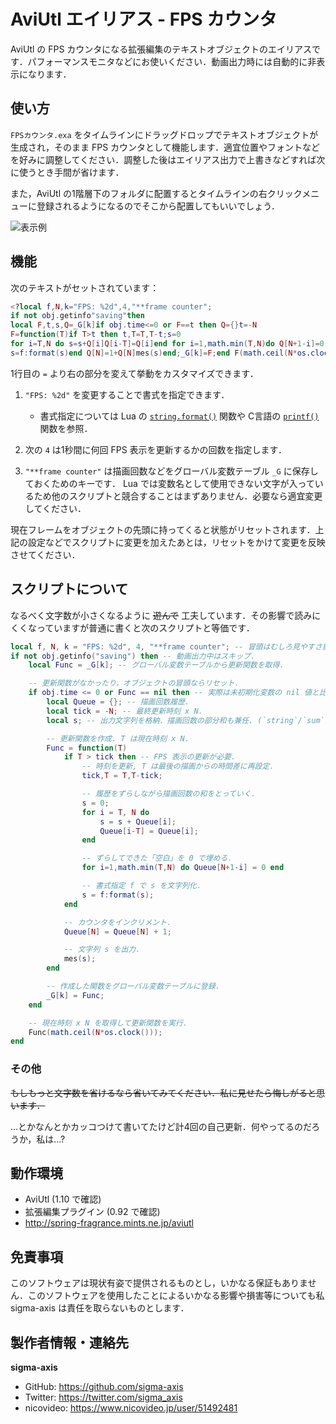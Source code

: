 # AviUtl エイリアス - FPS カウンタ
AviUtl の FPS カウンタになる拡張編集のテキストオブジェクトのエイリアスです．パフォーマンスモニタなどにお使いください．動画出力時には自動的に非表示になります．

##	使い方
`FPSカウンタ.exa` をタイムラインにドラッグドロップでテキストオブジェクトが生成され，そのまま FPS カウンタとして機能します．適宜位置やフォントなどを好みに調整してください．調整した後はエイリアス出力で上書きなどすれば次に使うとき手間が省けます．

また，AviUtl の1階層下のフォルダに配置するとタイムラインの右クリックメニューに登録されるようになるのでそこから配置してもいいでしょう．

![表示例](https://github.com/sigma-axis/AviUtl-Alias-FPS-Counter/assets/132639613/14a31e06-1135-4abc-b9b9-eebfd7d02453)

##	機能
次のテキストがセットされています：

```lua
<?local f,N,k="FPS: %2d",4,"**frame counter";
if not obj.getinfo"saving"then
local F,t,s,Q=_G[k]if obj.time<=0 or F==t then Q={}t=-N
F=function(T)if T>t then t,T=T,T-t;s=0
for i=T,N do s=s+Q[i]Q[i-T]=Q[i]end for i=1,math.min(T,N)do Q[N+1-i]=0 end
s=f:format(s)end Q[N]=1+Q[N]mes(s)end;_G[k]=F;end F(math.ceil(N*os.clock()))end?>
```

1行目の `=` より右の部分を変えて挙動をカスタマイズできます．

1.	`"FPS: %2d"` を変更することで書式を指定できます．
	-	書式指定については Lua の [`string.format()`](https://www.lua.org/manual/5.1/manual.html#pdf-string.format) 関数や C言語の [`printf()`](https://learn.microsoft.com/ja-jp/cpp/c-runtime-library/format-specification-syntax-printf-and-wprintf-functions?view=msvc-170) 関数を参照．

1.	次の `4` は1秒間に何回 FPS 表示を更新するかの回数を指定します．
1.	`"**frame counter"` は描画回数などをグローバル変数テーブル `_G` に保存しておくためのキーです．
Lua では変数名として使用できない文字が入っているため他のスクリプトと競合することはまずありません．必要なら適宜変更してください．

現在フレームをオブジェクトの先頭に持ってくると状態がリセットされます．上記の設定などでスクリプトに変更を加えたあとは，リセットをかけて変更を反映させてください．

##	スクリプトについて
なるべく文字数が小さくなるように ~~遊んで~~ 工夫しています．その影響で読みにくくなっていますが普通に書くと次のスクリプトと等価です．

```lua
local f, N, k = "FPS: %2d", 4, "**frame counter"; -- 冒頭はむしろ見やすさ重視．
if not obj.getinfo("saving") then -- 動画出力中はスキップ．
    local Func = _G[k]; -- グローバル変数テーブルから更新関数を取得．

    -- 更新関数がなかったり，オブジェクトの冒頭ならリセット．
    if obj.time <= 0 or Func == nil then -- 実際は未初期化変数の nil 値と比較．
        local Queue = {}; -- 描画回数履歴．
        local tick = -N; -- 最終更新時刻 x N．
        local s; -- 出力文字列を格納．描画回数の部分和も兼任. (`string`/`sum`)

        -- 更新関数を作成. T は現在時刻 x N.
        Func = function(T)
            if T > tick then -- FPS 表示の更新が必要．
                -- 時刻を更新, T は最後の描画からの時間差に再設定．
                tick,T = T,T-tick;

                -- 履歴をずらしながら描画回数の和をとっていく．
                s = 0; 
                for i = T, N do
                    s = s + Queue[i];
                    Queue[i-T] = Queue[i];
                end

                -- ずらしてできた「空白」を 0 で埋める．
                for i=1,math.min(T,N) do Queue[N+1-i] = 0 end

                -- 書式指定 f で s を文字列化．
                s = f:format(s);
            end

            -- カウンタをインクリメント．
            Queue[N] = Queue[N] + 1;

            -- 文字列 s を出力．
            mes(s);
        end

        -- 作成した関数をグローバル変数テーブルに登録．
        _G[k] = Func;
    end

    -- 現在時刻 x N を取得して更新関数を実行．
    Func(math.ceil(N*os.clock()));
end
```

### その他
~~もしもっと文字数を省けるなら省いてみてください．私に見せたら悔しがると思います．~~

...とかなんとかカッコつけて書いてたけど計4回の自己更新．何やってるのだろうか，私は...?

##	動作環境
-	AviUtl (1.10 で確認)
-	拡張編集プラグイン (0.92 で確認)
-	http://spring-fragrance.mints.ne.jp/aviutl

##	免責事項
このソフトウェアは現状有姿で提供されるものとし，いかなる保証もありません．このソフトウェアを使用したことによるいかなる影響や損害等についても私 sigma-axis は責任を取らないものとします．

##	製作者情報・連絡先
**sigma-axis**

-	GitHub: https://github.com/sigma-axis
-	Twitter: https://twitter.com/sigma_axis
-	nicovideo: https://www.nicovideo.jp/user/51492481
